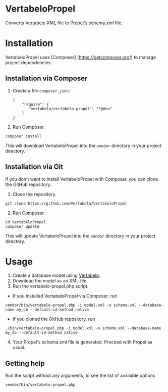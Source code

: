 VertabeloPropel
===============

Converts [Vertabelo](http://www.vertabelo.com) XML file to [Propel's](http://propelorm.org) schema.xml file.

# Installation

VertabeloPropel uses [Composer] (https://getcomposer.org/) to manage project dependencies.

## Installation via Composer

1. Create a file ``composer.json``:
   ```
   {
       "require": {
          "vertabelo/vertabelo-propel": "*@dev"
       }
   }
   ```
2. Run Composer.
```
composer install
```
This will download VertabeloPropel into the ``vendor`` directory in your project directory.

## Installation via Git
If you don't want to install VertabeloPropel with Composer, you can clone the GitHub repository.

1. Clone the repository.
```
git clone https://github.com/Vertabelo/VertabeloPropel
```
2. Run Composer.

```
cd VertabeloPropel
composer update
```
This will update  VertabeloPropel into the ``vendor`` directory in your project directory.

# Usage

1. Create a database model using [Vertabelo](http://www.vertabelo.com).
2. Download the model as an XML file.
3. Run the vertabelo-propel.php script.
  * If you installed VertabeloPropel via Composer, run
  ```
  vendor/bin/vertabelo-propel.php -i model.xml -o schema.xml --database-name my_db --default-id-method native
  ```
  * If you cloned the GitHub repository, run
  ```
  ./bin/vertabelo-propel.php -i model.xml -o schema.xml --database-name my_db --default-id-method native
  ```
4. Your Propel's schema.xml file is generated. Proceed with Propel as usual.

## Getting help

Run the script without any arguments, to see the list of available options
```
vendor/bin/vertabelo-propel.php 
```
